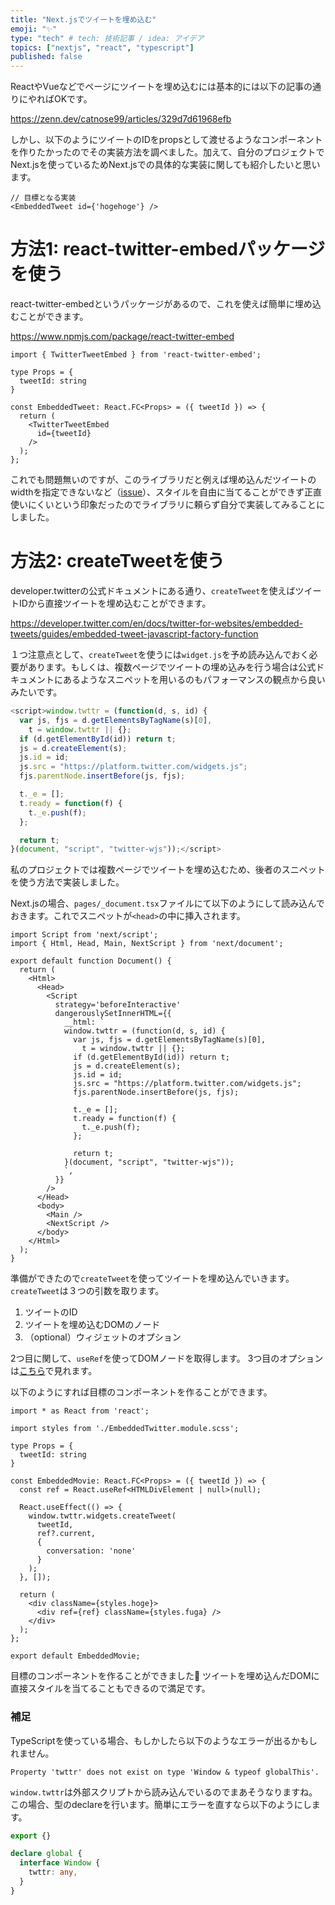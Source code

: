 ```yaml
---
title: "Next.jsでツイートを埋め込む"
emoji: "✨"
type: "tech" # tech: 技術記事 / idea: アイデア
topics: ["nextjs", "react", "typescript"]
published: false
---
```


ReactやVueなどでページにツイートを埋め込むには基本的には以下の記事の通りにやればOKです。

https://zenn.dev/catnose99/articles/329d7d61968efb

しかし、以下のようにツイートのIDをpropsとして渡せるようなコンポーネントを作りたかったのでその実装方法を調べました。加えて、自分のプロジェクトでNext.jsを使っているためNext.jsでの具体的な実装に関しても紹介したいと思います。

```tsx
// 目標となる実装
<EmbeddedTweet id={'hogehoge'} />
```

# 方法1: react-twitter-embedパッケージを使う

react-twitter-embedというパッケージがあるので、これを使えば簡単に埋め込むことができます。

https://www.npmjs.com/package/react-twitter-embed

```tsx
import { TwitterTweetEmbed } from 'react-twitter-embed';

type Props = {
  tweetId: string
}

const EmbeddedTweet: React.FC<Props> = ({ tweetId }) => {
  return (
    <TwitterTweetEmbed
      id={tweetId}
    />
  );
};
```

これでも問題無いのですが、このライブラリだと例えば埋め込んだツイートのwidthを指定できないなど（[issue](https://github.com/saurabhnemade/react-twitter-embed/issues/113)）、スタイルを自由に当てることができず正直使いにくいという印象だったのでライブラリに頼らず自分で実装してみることにしました。

# 方法2: createTweetを使う

developer.twitterの公式ドキュメントにある通り、`createTweet`を使えばツイートIDから直接ツイートを埋め込むことができます。

https://developer.twitter.com/en/docs/twitter-for-websites/embedded-tweets/guides/embedded-tweet-javascript-factory-function


１つ注意点として、`createTweet`を使うには`widget.js`を予め読み込んでおく必要があります。もしくは、複数ページでツイートの埋め込みを行う場合は公式ドキュメントにあるようなスニペットを用いるのもパフォーマンスの観点から良いみたいです。

```js
<script>window.twttr = (function(d, s, id) {
  var js, fjs = d.getElementsByTagName(s)[0],
    t = window.twttr || {};
  if (d.getElementById(id)) return t;
  js = d.createElement(s);
  js.id = id;
  js.src = "https://platform.twitter.com/widgets.js";
  fjs.parentNode.insertBefore(js, fjs);

  t._e = [];
  t.ready = function(f) {
    t._e.push(f);
  };

  return t;
}(document, "script", "twitter-wjs"));</script>
```

私のプロジェクトでは複数ページでツイートを埋め込むため、後者のスニペットを使う方法で実装しました。

Next.jsの場合、`pages/_document.tsx`ファイルにて以下のようにして読み込んでおきます。これでスニペットが`<head>`の中に挿入されます。

```tsx:_document.tsx
import Script from 'next/script';
import { Html, Head, Main, NextScript } from 'next/document';

export default function Document() {
  return (
    <Html>
      <Head>
        <Script
          strategy='beforeInteractive'
          dangerouslySetInnerHTML={{
            __html: `
            window.twttr = (function(d, s, id) {
              var js, fjs = d.getElementsByTagName(s)[0],
                t = window.twttr || {};
              if (d.getElementById(id)) return t;
              js = d.createElement(s);
              js.id = id;
              js.src = "https://platform.twitter.com/widgets.js";
              fjs.parentNode.insertBefore(js, fjs);

              t._e = [];
              t.ready = function(f) {
                t._e.push(f);
              };

              return t;
            }(document, "script", "twitter-wjs"));
            `,
          }}
        />
      </Head>
      <body>
        <Main />
        <NextScript />
      </body>
    </Html>
  );
}
```

準備ができたので`createTweet`を使ってツイートを埋め込んでいきます。
`createTweet`は３つの引数を取ります。

1. ツイートのID
2. ツイートを埋め込むDOMのノード
3. （optional）ウィジェットのオプション

2つ目に関して、`useRef`を使ってDOMノードを取得します。
3つ目のオプションは[こちら](https://developer.twitter.com/en/docs/twitter-for-websites/embedded-tweets/guides/embedded-tweet-parameter-reference)で見れます。

以下のようにすれば目標のコンポーネントを作ることができます。

```tsx:EmbeddedTwitter.tsx
import * as React from 'react';

import styles from './EmbeddedTwitter.module.scss';

type Props = {
  tweetId: string
}

const EmbeddedMovie: React.FC<Props> = ({ tweetId }) => {
  const ref = React.useRef<HTMLDivElement | null>(null);

  React.useEffect(() => {
    window.twttr.widgets.createTweet(
      tweetId,
      ref?.current,
      {
        conversation: 'none'
      }
    );
  }, []);

  return (
    <div className={styles.hoge}>
      <div ref={ref} className={styles.fuga} />
    </div>
  );
};

export default EmbeddedMovie;
```

目標のコンポーネントを作ることができました👏
ツイートを埋め込んだDOMに直接スタイルを当てることもできるので満足です。


### 補足

TypeScriptを使っている場合、もしかしたら以下のようなエラーが出るかもしれません。

```
Property 'twttr' does not exist on type 'Window & typeof globalThis'.
```

`window.twttr`は外部スクリプトから読み込んでいるのでまあそうなりますね。
この場合、型のdeclareを行います。簡単にエラーを直すなら以下のようにします。

```ts:global.d.ts
export {}

declare global {
  interface Window {
    twttr: any,
  }
}
```
